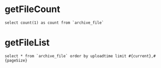getFileCount
===
    select count(1) as count from `archive_file`

getFileList
===
    select * from `archive_file` order by uploadtime limit #{current},#{pageSize}
